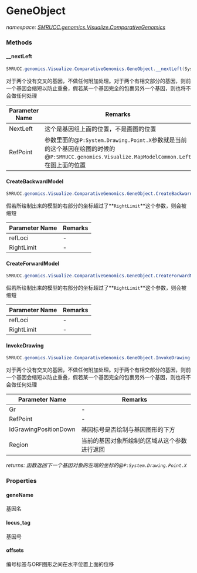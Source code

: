 ﻿# GeneObject
_namespace: [SMRUCC.genomics.Visualize.ComparativeGenomics](./index.md)_





### Methods

#### __nextLeft
```csharp
SMRUCC.genomics.Visualize.ComparativeGenomics.GeneObject.__nextLeft(System.Int32,System.Drawing.Point,System.Int32,System.Double)
```
对于两个没有交叉的基因，不做任何附加处理。对于两个有相交部分的基因，则前一个基因会缩短以防止重叠，假若某一个基因完全的包裹另外一个基因，则也将不会做任何处理

|Parameter Name|Remarks|
|--------------|-------|
|NextLeft|这个是基因组上面的位置，不是画图的位置|
|RefPoint|参数里面的@``P:System.Drawing.Point.X``参数就是当前的这个基因在绘图的时候的@``P:SMRUCC.genomics.Visualize.MapModelCommon.Left``在图上面的位置|


#### CreateBackwardModel
```csharp
SMRUCC.genomics.Visualize.ComparativeGenomics.GeneObject.CreateBackwardModel(System.Drawing.Point,System.Int32)
```
假若所绘制出来的模型的右部分的坐标超过了**`RightLimit`**这个参数，则会被缩短

|Parameter Name|Remarks|
|--------------|-------|
|refLoci|-|
|RightLimit|-|


#### CreateForwardModel
```csharp
SMRUCC.genomics.Visualize.ComparativeGenomics.GeneObject.CreateForwardModel(System.Drawing.Point,System.Int32)
```
假若所绘制出来的模型的右部分的坐标超过了**`RightLimit`**这个参数，则会被缩短

|Parameter Name|Remarks|
|--------------|-------|
|refLoci|-|
|RightLimit|-|


#### InvokeDrawing
```csharp
SMRUCC.genomics.Visualize.ComparativeGenomics.GeneObject.InvokeDrawing(System.Drawing.Graphics,System.Drawing.Point,System.Int32,System.Double,System.Drawing.Rectangle@,System.Boolean,System.Drawing.Font,System.Boolean,System.Drawing.Rectangle@)
```
对于两个没有交叉的基因，不做任何附加处理。对于两个有相交部分的基因，则前一个基因会缩短以防止重叠，假若某一个基因完全的包裹另外一个基因，则也将不会做任何处理

|Parameter Name|Remarks|
|--------------|-------|
|Gr|-|
|RefPoint|-|
|IdGrawingPositionDown|基因标号是否绘制与基因图形的下方|
|Region|当前的基因对象所绘制的区域从这个参数进行返回|


_returns: 函数返回下一个基因对象的左端的坐标的@``P:System.Drawing.Point.X``_


### Properties

#### geneName
基因名
#### locus_tag
基因号
#### offsets
编号标签与ORF图形之间在水平位置上面的位移
